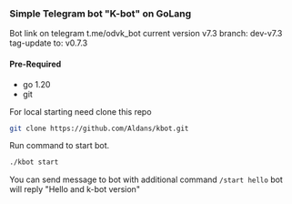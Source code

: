 
### Simple Telegram bot "K-bot" on GoLang

Bot link on telegram t.me/odvk_bot 
current version v7.3
branch: dev-v7.3
tag-update to: v0.7.3

#### Pre-Required 

 - go 1.20
 - git
 
For local starting need clone this repo 

```sh
git clone https://github.com/Aldans/kbot.git
```

Run command to start bot.

```sh
./kbot start
```

You can send message to bot with additional command `/start hello` bot will reply "Hello and k-bot version"
